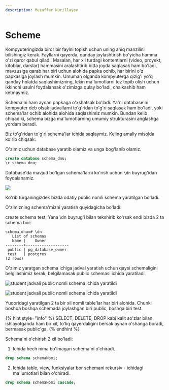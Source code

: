 ```yaml
---
description: Muzaffar Nurillayev
---
```


# Scheme

Kompyuteringizda biror bir faylni topish uchun uning aniq manzilini bilishingiz kerak. Fayllarni qayerda, qanday joylashtirish bo'yicha hamma o'zi qaror qabul qiladi. Masalan, har xil turdagi kontentlarni (video, proyekt, kitoblar, darslar) hammasini aralashtirib bitta joyda saqlasak ham bo'ladi, mavzusiga qarab har biri uchun alohida papka ochib, har birini o'z papkasiga joylash mumkin. Umuman olganda kompyuterga qizig'i yo'q qanday holatda saqlashimizning, lekin ma'lumotlarni tez topib olish uchun ikkinchi usulni foydalansak o'zimizga qulay bo'ladi, chalkashib ham ketmaymiz.

Schema'ni ham aynan papkaga o'xshatsak bo'ladi. Ya'ni database'ni kompyuter deb olsak jadvallarni to'g'ridan to'g'ri saqlasak ham bo'ladi, yoki schema'lar ochib alohida alohida saqlashimiz mumkin. Bundan kelib chiqadiki, schema bizga ma'lumotlarning umumiy strukturasini anglashga yordam beradi.

Biz to'g'ridan to'g'ri schema'lar ichida saqlaymiz. Keling amaliy misolda ko'rib chiqsak:

O'zimiz uchun database yaratib olamiz va unga bog'lanib olamiz.
```sql
create database schema_dnu;
\c schema_dnu;
```
Database'da mavjud bo'lgan schema'larni ko'rish uchun `\dn` buyrug'idan foydalanamiz.

![](https://user-images.githubusercontent.com/91861166/223293304-808cfdde-9743-4374-953c-51145c79b680.png)


Ko'rib turganingizdek bizda odatiy public nomli schema yaratilgan bo'ladi.

O'zimizning schema'mizni yaratish quyidagicha bo'ladi:

create schema test;
 Yana \dn buyrug'i bilan tekshirib ko'rsak endi bizda 2 ta schema bor:
```
schema_dnu=# \dn
   List of schemas
   Name |    Owner
--------+-------------------
 public | pg_database_owner
 test   | postgres
(2 rows)
```
O'zimiz yaratgan schema ichiga jadval yaratish uchun qaysi schemaligini belgilashimiz kerak, belgilamasak public schemasi ichida yaratiladi.

![student jadvali public nomli schema ichida yaratildi](https://user-images.githubusercontent.com/91861166/223293347-bba3c633-1314-424c-b13c-e80e9eccc0f2.png)

![student jadvali public nomli schema ichida yaratildi](https://user-images.githubusercontent.com/91861166/223293377-06526249-acda-4979-824e-fc0b0beee937.png)


Yuqoridagi yaratilgan 2 ta bir xil nomli table'lar har biri alohida. Chunki boshqa boshqa schemada joylashgan biri public, boshqa biri test.

{% hint style="info" %}
SELECT, DELETE, DROP kabi kalit so'zlar bilan ishlayotganda ham bir xil, to'liq qayerdaligini bersak aynan o'shanga boradi, bermasak public'ga.
{% endhint %}

Schema'ni o'chirish 2 xil bo'ladi:

1. Ichida hech nima bo'lmagan schema'ni o'chiradi.
```sql
drop schema schemaNomi;
```

2. Ichida table, view, funksiyalar bor schemani rekursiv - ichidagi ma'lumotlari bilan o'chiradi. 
```sql
drop schema schemaNomi cascade;
```
